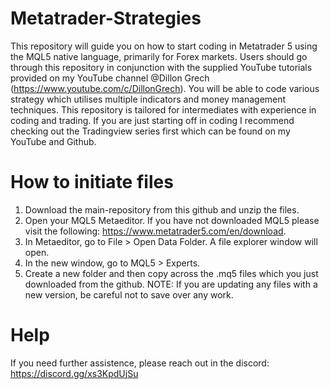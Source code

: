 # Metatrader-Strategies
This repository will guide you on how to start coding in Metatrader 5 using the MQL5 native language, primarily for Forex markets. Users should go through this repository in conjunction with the supplied YouTube tutorials provided on my YouTube channel @Dillon Grech (https://www.youtube.com/c/DillonGrech).
You will be able to code various strategy which utilises multiple indicators and money management techniques. This repository is tailored for intermediates with experience in coding and trading. If you are just starting off in coding I recommend checking out the Tradingview series first which can be found on my YouTube and Github.
# How to initiate files
1) Download the main-repository from this github and unzip the files. 
2) Open your MQL5 Metaeditor. If you have not downloaded MQL5 please visit the following: https://www.metatrader5.com/en/download.
3) In Metaeditor, go to File > Open Data Folder. A file explorer window will open.
4) In the new window, go to MQL5 > Experts. 
5) Create a new folder and then copy across the .mq5 files which you just downloaded from the github. NOTE: If you are updating any files with a new version, be careful not to save over any work. 
# Help
If you need further assistence, please reach out in the discord: https://discord.gg/xs3KpdUjSu
